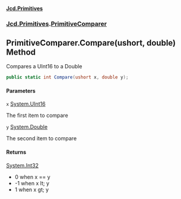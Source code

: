 #### [Jcd.Primitives](index.md 'index')
### [Jcd.Primitives](Jcd.Primitives.md 'Jcd.Primitives').[PrimitiveComparer](Jcd.Primitives.PrimitiveComparer.md 'Jcd.Primitives.PrimitiveComparer')

## PrimitiveComparer.Compare(ushort, double) Method

Compares a UInt16 to a Double

```csharp
public static int Compare(ushort x, double y);
```
#### Parameters

<a name='Jcd.Primitives.PrimitiveComparer.Compare(ushort,double).x'></a>

`x` [System.UInt16](https://docs.microsoft.com/en-us/dotnet/api/System.UInt16 'System.UInt16')

The first item to compare

<a name='Jcd.Primitives.PrimitiveComparer.Compare(ushort,double).y'></a>

`y` [System.Double](https://docs.microsoft.com/en-us/dotnet/api/System.Double 'System.Double')

The second item to compare

#### Returns
[System.Int32](https://docs.microsoft.com/en-us/dotnet/api/System.Int32 'System.Int32')  
*  0 when x == y  
* -1 when x lt; y  
*  1 when x gt; y